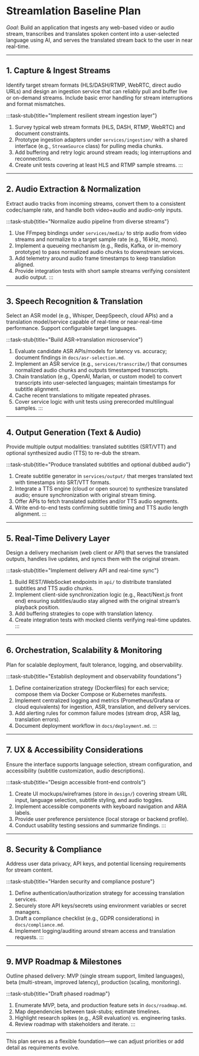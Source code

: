 # Streamlation Baseline Plan

*Goal*: Build an application that ingests any web-based video or audio stream, transcribes and translates spoken content into a user-selected language using AI, and serves the translated stream back to the user in near real-time.

---

## 1. Capture & Ingest Streams
Identify target stream formats (HLS/DASH/RTMP, WebRTC, direct audio URLs) and design an ingestion service that can reliably pull and buffer live or on-demand streams. Include basic error handling for stream interruptions and format mismatches.

:::task-stub{title="Implement resilient stream ingestion layer"}
1. Survey typical web stream formats (HLS, DASH, RTMP, WebRTC) and document constraints.
2. Prototype ingestion adapters under `services/ingestion/` with a shared interface (e.g., `StreamSource` class) for pulling media chunks.
3. Add buffering and retry logic around stream reads; log interruptions and reconnections.
4. Create unit tests covering at least HLS and RTMP sample streams.
:::

---

## 2. Audio Extraction & Normalization
Extract audio tracks from incoming streams, convert them to a consistent codec/sample rate, and handle both video+audio and audio-only inputs.

:::task-stub{title="Normalize audio pipeline from diverse streams"}
1. Use FFmpeg bindings under `services/media/` to strip audio from video streams and normalize to a target sample rate (e.g., 16 kHz, mono).
2. Implement a queueing mechanism (e.g., Redis, Kafka, or in-memory prototype) to pass normalized audio chunks to downstream services.
3. Add telemetry around audio frame timestamps to keep translation aligned.
4. Provide integration tests with short sample streams verifying consistent audio output.
:::

---

## 3. Speech Recognition & Translation
Select an ASR model (e.g., Whisper, DeepSpeech, cloud APIs) and a translation model/service capable of real-time or near-real-time performance. Support configurable target languages.

:::task-stub{title="Build ASR→translation microservice"}
1. Evaluate candidate ASR APIs/models for latency vs. accuracy; document findings in `docs/asr-selection.md`.
2. Implement an ASR service (e.g., `services/transcribe/`) that consumes normalized audio chunks and outputs timestamped transcripts.
3. Chain translation (e.g., OpenAI, Marian, or custom model) to convert transcripts into user-selected languages; maintain timestamps for subtitle alignment.
4. Cache recent translations to mitigate repeated phrases.
5. Cover service logic with unit tests using prerecorded multilingual samples.
:::

---

## 4. Output Generation (Text & Audio)
Provide multiple output modalities: translated subtitles (SRT/VTT) and optional synthesized audio (TTS) to re-dub the stream.

:::task-stub{title="Produce translated subtitles and optional dubbed audio"}
1. Create subtitle generator in `services/output/` that merges translated text with timestamps into SRT/VTT formats.
2. Integrate a TTS engine (cloud or open source) to synthesize translated audio; ensure synchronization with original stream timing.
3. Offer APIs to fetch translated subtitles and/or TTS audio segments.
4. Write end-to-end tests confirming subtitle timing and TTS audio length alignment.
:::

---

## 5. Real-Time Delivery Layer
Design a delivery mechanism (web client or API) that serves the translated outputs, handles live updates, and syncs them with the original stream.

:::task-stub{title="Implement delivery API and real-time sync"}
1. Build REST/WebSocket endpoints in `api/` to distribute translated subtitles and TTS audio chunks.
2. Implement client-side synchronization logic (e.g., React/Next.js front end) ensuring subtitles/audio stay aligned with the original stream’s playback position.
3. Add buffering strategies to cope with translation latency.
4. Create integration tests with mocked clients verifying real-time updates.
:::

---

## 6. Orchestration, Scalability & Monitoring
Plan for scalable deployment, fault tolerance, logging, and observability.

:::task-stub{title="Establish deployment and observability foundations"}
1. Define containerization strategy (Dockerfiles) for each service; compose them via Docker Compose or Kubernetes manifests.
2. Implement centralized logging and metrics (Prometheus/Grafana or cloud equivalents) for ingestion, ASR, translation, and delivery services.
3. Add alerting rules for common failure modes (stream drop, ASR lag, translation errors).
4. Document deployment workflow in `docs/deployment.md`.
:::

---

## 7. UX & Accessibility Considerations
Ensure the interface supports language selection, stream configuration, and accessibility (subtitle customization, audio descriptions).

:::task-stub{title="Design accessible front-end controls"}
1. Create UI mockups/wireframes (store in `design/`) covering stream URL input, language selection, subtitle styling, and audio toggles.
2. Implement accessible components with keyboard navigation and ARIA labels.
3. Provide user preference persistence (local storage or backend profile).
4. Conduct usability testing sessions and summarize findings.
:::

---

## 8. Security & Compliance
Address user data privacy, API keys, and potential licensing requirements for stream content.

:::task-stub{title="Harden security and compliance posture"}
1. Define authentication/authorization strategy for accessing translation services.
2. Securely store API keys/secrets using environment variables or secret managers.
3. Draft a compliance checklist (e.g., GDPR considerations) in `docs/compliance.md`.
4. Implement logging/auditing around stream access and translation requests.
:::

---

## 9. MVP Roadmap & Milestones
Outline phased delivery: MVP (single stream support, limited languages), beta (multi-stream, improved latency), production (scaling, monitoring).

:::task-stub{title="Draft phased roadmap"}
1. Enumerate MVP, beta, and production feature sets in `docs/roadmap.md`.
2. Map dependencies between task-stubs; estimate timelines.
3. Highlight research spikes (e.g., ASR evaluation) vs. engineering tasks.
4. Review roadmap with stakeholders and iterate.
:::

---

This plan serves as a flexible foundation—we can adjust priorities or add detail as requirements evolve.
